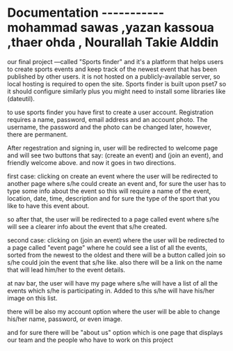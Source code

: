 # Documentation ----------- mohammad sawas ,yazan kassoua ,thaer ohda , Nourallah Takie Alddin




our final project —called  "Sports finder" and it's a platform that helps users to create sports events and keep track of
the newest event that has been published by other users. it is not hosted on a publicly-available server,
so local hosting is required to open the site. Sports finder is built upon pset7 so it should configure similarly plus
you might need to install some libraries like (dateutil).

to use sports finder you have first to create a user account. Registration requires a name, password,
email address and an account photo. The username, the password and the photo can be changed later, however, there are permanent.

After regestration and signing in, user will be redirected to welcome page and will see two buttons that say:
(create an event) and (join an event), and friendly welcome above. and now it goes in two directions.

first case: clicking on create an event where the user will be redirected to another page where s/he could create an event and,
for sure the user has to type some info about the event so this will require a name of the event, location, date, time,
description and for sure the type of the sport that you like to have this event about.

so after that, the user will be redirected to a page called event where s/he will see a clearer info about the event that s/he created.

second case: clicking on (join an event) where the user will be redirected to a page called "event page" where he could see a list of
all the events, sorted from the newest to the oldest and there will be a button called join so s/he could join the event that s/he like.
also there will be a link on the name that will lead him/her to the event details.

at nav bar, the user will have my page where s/he will have a list of all the events which s/he is participating in.
Added to this s/he will have his/her image on this list.

there will be also my account option where the user will be able to change his/her name, password, or even image.

and for sure there will be "about us" option which is one page that displays our team and the people who have to work on this project